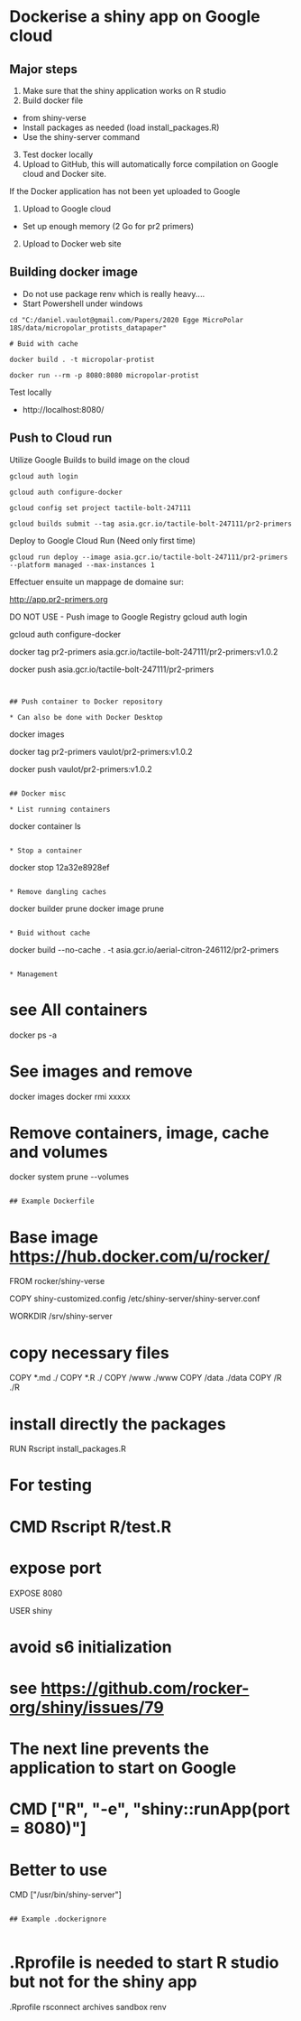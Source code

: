 # Dockerise a shiny app on Google cloud

## Major steps

1. Make sure that the shiny application works on R studio
2. Build docker file 
  * from shiny-verse
  * Install packages as needed (load install_packages.R)
  * Use the shiny-server command
3. Test docker locally
4. Upload to GitHub, this will automatically force compilation on Google cloud and Docker site.

If the Docker application has not been yet uploaded to Google
1. Upload to Google cloud
  * Set up enough memory (2 Go for pr2 primers)
2. Upload to Docker web site

## Building docker image

* Do not use package renv which is really heavy....
* Start Powershell under windows

```
cd "C:/daniel.vaulot@gmail.com/Papers/2020 Egge MicroPolar 18S/data/micropolar_protists_datapaper"

# Buid with cache

docker build . -t micropolar-protist

docker run --rm -p 8080:8080 micropolar-protist

```

Test locally

* http://localhost:8080/


## Push to Cloud run


Utilize Google Builds to build image on the cloud

```
gcloud auth login

gcloud auth configure-docker

gcloud config set project tactile-bolt-247111

gcloud builds submit --tag asia.gcr.io/tactile-bolt-247111/pr2-primers
```

Deploy to Google Cloud Run (Need only first time)

```
gcloud run deploy --image asia.gcr.io/tactile-bolt-247111/pr2-primers --platform managed --max-instances 1
```

Effectuer ensuite un mappage de domaine sur:

http://app.pr2-primers.org


DO NOT USE - Push image to Google Registry 
gcloud auth login

gcloud auth configure-docker

docker tag pr2-primers asia.gcr.io/tactile-bolt-247111/pr2-primers:v1.0.2

docker push asia.gcr.io/tactile-bolt-247111/pr2-primers
```


## Push container to Docker repository

* Can also be done with Docker Desktop

```
docker images

docker tag pr2-primers vaulot/pr2-primers:v1.0.2

docker push vaulot/pr2-primers:v1.0.2
```

## Docker misc

* List running containers

```
docker container ls
```

* Stop a container
```
docker stop 12a32e8928ef
```

* Remove dangling caches
```
docker builder prune
docker image prune
```

* Buid without cache
```
docker build --no-cache . -t asia.gcr.io/aerial-citron-246112/pr2-primers
```

* Management

```
# see All containers
docker ps -a

# See images and remove

docker images
docker rmi xxxxx

# Remove containers, image, cache and volumes

docker system prune --volumes
```

## Example Dockerfile

```

# Base image https://hub.docker.com/u/rocker/
FROM rocker/shiny-verse

COPY shiny-customized.config /etc/shiny-server/shiny-server.conf

WORKDIR /srv/shiny-server

# copy necessary files

COPY *.md ./
COPY *.R ./
COPY /www  ./www
COPY /data  ./data
COPY /R  ./R


# install directly the packages

RUN Rscript install_packages.R

# For testing
# CMD Rscript R/test.R


# expose port

EXPOSE 8080

USER shiny

# avoid s6 initialization
# see https://github.com/rocker-org/shiny/issues/79

# The next line prevents the application to start on Google
# CMD ["R", "-e", "shiny::runApp(port = 8080)"]

# Better to use
CMD ["/usr/bin/shiny-server"]

```

## Example .dockerignore


```
# .Rprofile is needed to start R studio but not for the shiny app
.Rprofile
rsconnect
archives
sandbox
renv
```